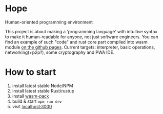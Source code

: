 # Hope
Human-oriented programming environment

This project is about making a 'programming language' with intuitive syntax to make it human-readable for anyone, not just software engineers. You can find an example of such "code" and rust core part compiled into wasm module [on the github pages](https://edezhic.github.io/Hope/). Current targets: interpreter, basic operations, networking(+p2p?), some cryptography and PWA IDE.

# How to start
1. install latest stable Node/NPM
2. install latest stable Rust/rustup
3. install [wasm-pack](https://rustwasm.github.io/wasm-pack/installer/)
4. build & start `npm run dev`
5. visit [localhost:3000](http://localhost:3000)

